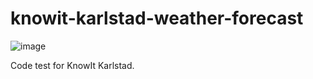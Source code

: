 # knowit-karlstad-weather-forecast

![image](https://user-images.githubusercontent.com/70151761/166061869-708f2b77-feaf-4149-8b58-78e191845ee0.png)

Code test for KnowIt Karlstad.
